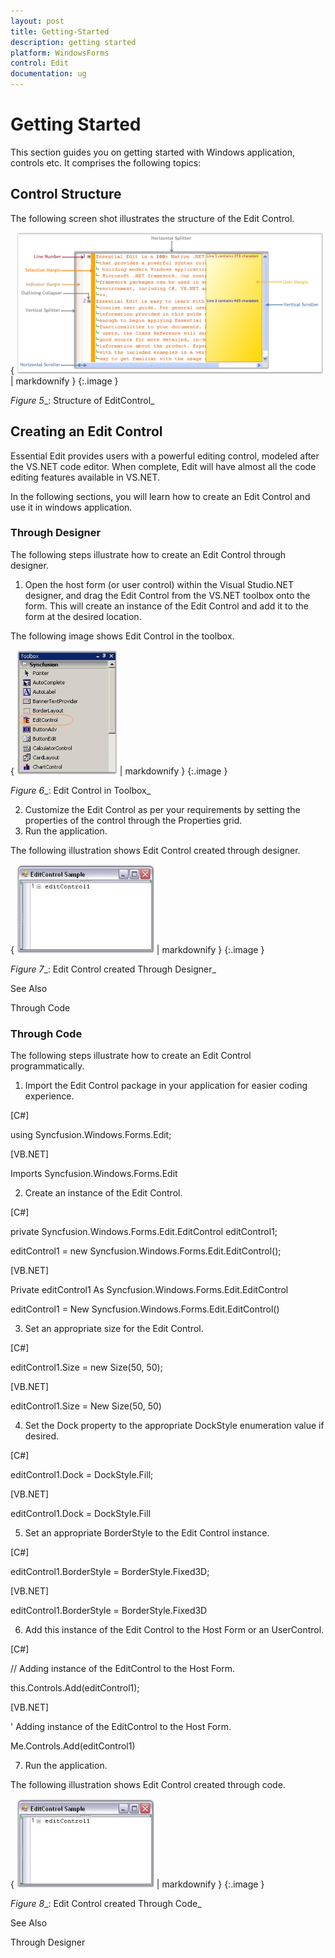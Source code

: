 ```yaml
---
layout: post
title: Getting-Started
description: getting started
platform: WindowsForms
control: Edit
documentation: ug
---
```


# Getting Started

This section guides you on getting started with Windows application, controls etc. It comprises the following topics:



## Control Structure

The following screen shot illustrates the structure of the Edit Control.



{ ![](Getting-Started_images/Getting-Started_img1.png) | markdownify }
{:.image }




_Figure_ _5__: Structure of EditControl_



## Creating an Edit Control

Essential Edit provides users with a powerful editing control, modeled after the VS.NET code editor. When complete, Edit will have almost all the code editing features available in VS.NET.

In the following sections, you will learn how to create an Edit Control and use it in windows application.



### Through Designer

The following steps illustrate how to create an Edit Control through designer.

1. Open the host form (or user control) within the Visual Studio.NET designer, and drag the Edit Control from the VS.NET toolbox onto the form. This will create an instance of the Edit Control and add it to the form at the desired location.



The following image shows Edit Control in the toolbox.



{ ![](Getting-Started_images/Getting-Started_img2.jpeg) | markdownify }
{:.image }


_Figure_ _6__: Edit Control in Toolbox_



2. Customize the Edit Control as per your requirements by setting the properties of the control through the Properties grid.
3. Run the application.



The following illustration shows Edit Control created through designer.



{ ![](Getting-Started_images/Getting-Started_img3.jpeg) | markdownify }
{:.image }


_Figure_ _7__: Edit Control created Through Designer_



See Also



Through Code



### Through Code

The following steps illustrate how to create an Edit Control programmatically.

1. Import the Edit Control package in your application for easier coding experience.





[C#]



using Syncfusion.Windows.Forms.Edit;



[VB.NET]



Imports Syncfusion.Windows.Forms.Edit



2. Create an instance of the Edit Control.



[C#]



private Syncfusion.Windows.Forms.Edit.EditControl editControl1;

editControl1 = new Syncfusion.Windows.Forms.Edit.EditControl();



[VB.NET]



Private editControl1 As Syncfusion.Windows.Forms.Edit.EditControl

editControl1 = New Syncfusion.Windows.Forms.Edit.EditControl()



3. Set an appropriate size for the Edit Control.



[C#]



editControl1.Size = new Size(50, 50);



[VB.NET]



editControl1.Size = New Size(50, 50)



4. Set the Dock property to the appropriate DockStyle enumeration value if desired.



[C#]



editControl1.Dock = DockStyle.Fill;



[VB.NET]



editControl1.Dock = DockStyle.Fill



5. Set an appropriate BorderStyle to the Edit Control instance.



[C#]



editControl1.BorderStyle = BorderStyle.Fixed3D;



[VB.NET]



editControl1.BorderStyle = BorderStyle.Fixed3D



6. Add this instance of the Edit Control to the Host Form or an UserControl.



[C#]



// Adding instance of the EditControl to the Host Form.

this.Controls.Add(editControl1);



[VB.NET]



' Adding instance of the EditControl to the Host Form.

Me.Controls.Add(editControl1)



7. Run the application.



The following illustration shows Edit Control created through code.



{ ![](Getting-Started_images/Getting-Started_img4.jpeg) | markdownify }
{:.image }


_Figure_ _8__: Edit Control created Through Code_



See Also



Through Designer


